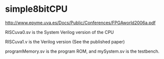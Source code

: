 # simple8bitCPU

http://www.epyme.uva.es/Docs/Public/Conferences/FPGAworld2006a.pdf

RISCuva0.sv is the System Verilog version of the CPU

RISCuva1.v is the Verilog version (See the published paper)

programMemory.sv is the program ROM, and mySystem.sv is the testbench.



